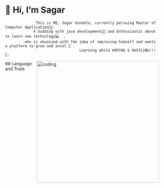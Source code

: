# 👋 Hi, I’m Sagar

                  This is ME, Sagar Gundale, currently persuing Master of Computer Application🧑‍🎓 
                 A budding with java development👨‍💻 and Enthusiastic about to learn new technology💻  ,
             who is obsessed with the idea of improving himself and wants a platform to grow and excel 🔑 .
                                      Learning while HOPING & HUSTLING!!! 🏁.
<!---
SagarGundale7/SagarGundale7 is a ✨ special ✨ repository because its `README.md` (this file) appears on your GitHub profile.
You can click the Preview link to take a look at your changes.
--->
<img align="right" alt="coding" width="400" src="https://www.google.com/url?sa=i&url=https%3A%2F%2Ftenor.com%2Fview%2Fsultan-alrefaei-programmer-office-gif-13165216&psig=AOvVaw3U1PwlqnmWtMMoBW2RrB5l&ust=1650823369679000&source=images&cd=vfe&ved=0CAwQjRxqFwoTCMDJs4vpqvcCFQAAAAAdAAAAABAD.gif">
## Language and Tools
